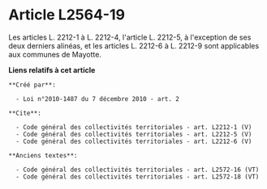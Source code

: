 # Article L2564-19

Les articles L. 2212-1 à L. 2212-4, l'article L. 2212-5, à l'exception de ses deux derniers alinéas, et les articles L.
2212-6 à L. 2212-9 sont applicables aux communes de Mayotte.

**Liens relatifs à cet article**

	**Créé par**:

	  - Loi n°2010-1487 du 7 décembre 2010 - art. 2

	**Cite**:

	  - Code général des collectivités territoriales - art. L2212-1 (V)
	  - Code général des collectivités territoriales - art. L2212-5 (V)
	  - Code général des collectivités territoriales - art. L2212-6 (V)

	**Anciens textes**:

	  - Code général des collectivités territoriales - art. L2572-16 (VT)
	  - Code général des collectivités territoriales - art. L2572-18 (VT)
